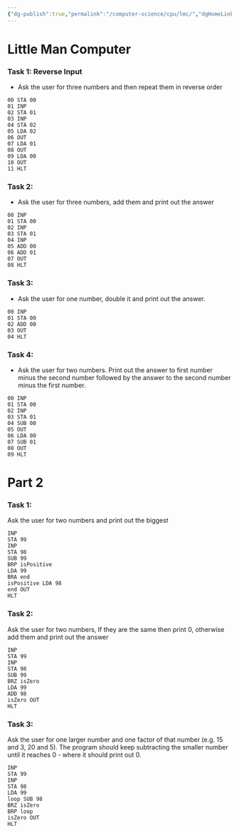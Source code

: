 ```yaml
---
{"dg-publish":true,"permalink":"/computer-science/cpu/lmc/","dgHomeLink":true,"dgPassFrontmatter":false}
---
```



# Little Man Computer

### Task 1: Reverse Input
- Ask the user for three numbers and then repeat them in reverse order
```
00 STA 00  
01 INP  
02 STA 01  
03 INP  
04 STA 02  
05 LDA 02  
06 OUT  
07 LDA 01  
08 OUT  
09 LDA 00  
10 OUT  
11 HLT
```

### Task 2: 
- Ask the user for three numbers, add them and print out the answer
```
00 INP  
01 STA 00  
02 INP  
03 STA 01  
04 INP  
05 ADD 00  
06 ADD 01  
07 OUT  
08 HLT
```

### Task 3:
- Ask the user for one number, double it and print out the answer.
```
00 INP  
01 STA 00  
02 ADD 00  
03 OUT  
04 HLT
```

### Task 4:
- Ask the user for two numbers. Print out the answer to first number minus the second number followed by the answer to the second number minus the first number.
```
00 INP  
01 STA 00  
02 INP  
03 STA 01  
04 SUB 00  
05 OUT  
06 LDA 00  
07 SUB 01  
08 OUT  
09 HLT
```


# Part 2
### Task 1:
Ask the user for two numbers and print out the biggest
```
INP
STA 99
INP
STA 98
SUB 99
BRP isPositive
LDA 99
BRA end
isPositive LDA 98
end OUT
HLT
```

### Task 2:
Ask the user for two numbers, If they are the same then print 0, otherwise add them and print out the answer
```
INP
STA 99
INP
STA 98
SUB 99
BRZ isZero
LDA 99
ADD 98
isZero OUT
HLT
```

### Task 3:
Ask the user for one larger number and one factor of that number (e.g. 15 and 3, 20 and 5). The program should keep subtracting the smaller number until it reaches 0 - where it should print out 0.
```
INP
STA 99
INP
STA 98
LDA 99
loop SUB 98
BRZ isZero
BRP loop
isZero OUT
HLT
```